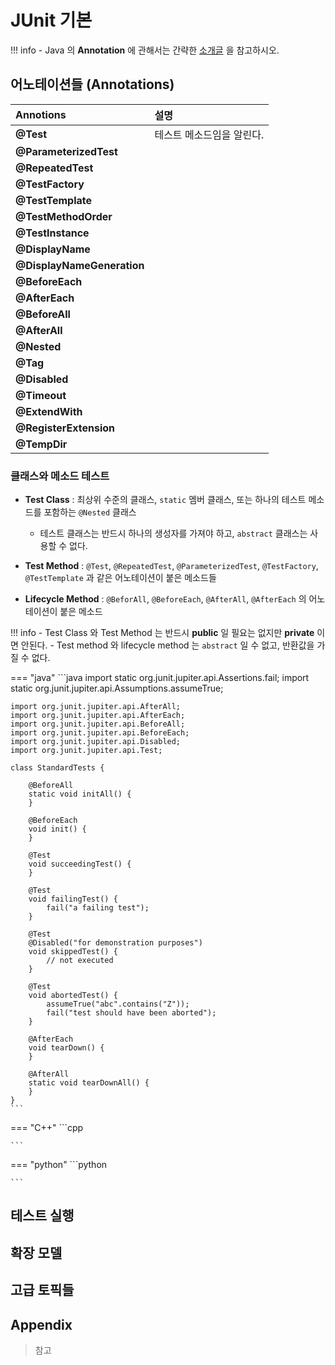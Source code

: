# JUnit 기본

!!! info
    - Java 의 **Annotation** 에 관해서는 간략한 [소개글](../effjava/annotation.md) 을 참고하시오.

## 어노테이션들 (Annotations)


| Annotions                   |    설명                                                  |
|:----------------------------|:---------------------------------------------------------|
| __@Test__                   | 테스트 메소드임을 알린다.                                  |
| __@ParameterizedTest__                   |                                   |
| __@RepeatedTest__                   |                                   |
| __@TestFactory__                   |                                   |
| __@TestTemplate__                   |                                   |
| __@TestMethodOrder__                   |                                   |
| __@TestInstance__                   |                                   |
| __@DisplayName__                   |                                   |
| __@DisplayNameGeneration__                   |                                   |
| __@BeforeEach__                   |                                   |
| __@AfterEach__                   |                                   |
| __@BeforeAll__                   |                                   |
| __@AfterAll__                   |                                   |
| __@Nested__                   |                                   |
| __@Tag__                   |                                   |
| __@Disabled__                   |                                   |
| __@Timeout__                   |                                   |
| __@ExtendWith__                   |                                   |
| __@RegisterExtension__                   |                                   |
| __@TempDir__                   |                                   |



### 클래스와 메소드 테스트

- **Test Class** : 최상위 수준의 클래스, ``static`` 멤버 클래스, 또는 하나의 테스트 메소드를 포함하는 ``@Nested`` 클래스
    - 테스트 클래스는 반드시 하나의 생성자를 가져야 하고, ``abstract`` 클래스는 사용할 수 없다.

- **Test Method** : ``@Test``, ``@RepeatedTest``, ``@ParameterizedTest``, ``@TestFactory``, ``@TestTemplate`` 과 같은 어노테이션이 붙은 메소드들

- **Lifecycle Method** : ``@BeforAll``, ``@BeforeEach``, ``@AfterAll``, ``@AfterEach`` 의 어노테이션이 붙은 메소드


!!! info
    - Test Class 와 Test Method 는 반드시 **public** 일 필요는 없지만 **private** 이면 안된다.
    - Test method 와 lifecycle method 는 ``abstract`` 일 수 없고, 반환값을 가질 수 없다.

=== "java"
    ```java
    import static org.junit.jupiter.api.Assertions.fail;
    import static org.junit.jupiter.api.Assumptions.assumeTrue;

    import org.junit.jupiter.api.AfterAll;
    import org.junit.jupiter.api.AfterEach;
    import org.junit.jupiter.api.BeforeAll;
    import org.junit.jupiter.api.BeforeEach;
    import org.junit.jupiter.api.Disabled;
    import org.junit.jupiter.api.Test;

    class StandardTests {

        @BeforeAll
        static void initAll() {
        }

        @BeforeEach
        void init() {
        }

        @Test
        void succeedingTest() {
        }

        @Test
        void failingTest() {
            fail("a failing test");
        }

        @Test
        @Disabled("for demonstration purposes")
        void skippedTest() {
            // not executed
        }

        @Test
        void abortedTest() {
            assumeTrue("abc".contains("Z"));
            fail("test should have been aborted");
        }

        @AfterEach
        void tearDown() {
        }

        @AfterAll
        static void tearDownAll() {
        }
    }
    ```
=== "C++"
    ```cpp
    
    ```
=== "python"
    ```python
    
    ```

## 테스트 실행



## 확장 모델

## 고급 토픽들

## Appendix


> 참고
[^1]:
    JUnit5 User Guide : https://junit.org/junit5/docs/current/user-guide/

